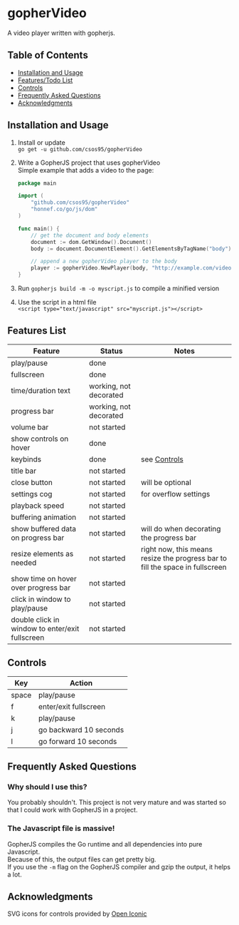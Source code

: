 # gopherVideo
A video player written with gopherjs.

## Table of Contents

  - [Installation and Usage](#installation-and-usage)
  - [Features/Todo List](#features-list)
  - [Controls](#controls)
  - [Frequently Asked Questions](#Frequently-Asked-Questions)
  - [Acknowledgments](#acknowledgments)

## Installation and Usage

1. Install or update  
	`go get -u github.com/csos95/gopherVideo`

2. Write a GopherJS project that uses gopherVideo  
	Simple example that adds a video to the page:
	```Go
	package main

	import (
		"github.com/csos95/gopherVideo"
		"honnef.co/go/js/dom"
	)

	func main() {
		// get the document and body elements
		document := dom.GetWindow().Document()
		body := document.DocumentElement().GetElementsByTagName("body")[0].(*dom.HTMLBodyElement)

		// append a new gopherVideo player to the body
		player := gopherVideo.NewPlayer(body, "http://example.com/video.mp4")
	}
	```
3. Run `gopherjs build -m -o myscript.js` to compile a minified version
4. Use the script in a html file  
	`<script type="text/javascript" src="myscript.js"></script>`
  

## Features List

| Feature | Status | Notes |
|-|-|-|
| play/pause | done |
| fullscreen | done |
| time/duration text | working, not decorated |
| progress bar | working, not decorated |
| volume bar | not started |
| show controls on hover | done |
| keybinds | done | see [Controls](#controls) |
| title bar | not started |
| close button | not started | will be optional |
| settings cog | not started | for overflow settings |
| playback speed | not started |
| buffering animation | not started |
| show buffered data on progress bar | not started | will do when decorating the progress bar |
| resize elements as needed | not started | right now, this means resize the progress bar to fill the space in fullscreen |
| show time on hover over progress bar | not started |
| click in window to play/pause | not started |
| double click in window to enter/exit fullscreen | not started |

## Controls
| Key | Action |
|-|-|
| space | play/pause |
| f | enter/exit fullscreen |
| k | play/pause |
| j | go backward 10 seconds |
| l | go forward 10 seconds |

## Frequently Asked Questions

### Why should I use this?

You probably shouldn't. This project is not very mature and was started so that I could work with GopherJS in a project.

### The Javascript file is massive!

GopherJS compiles the Go runtime and all dependencies into pure Javascript.  
Because of this, the output files can get pretty big.  
If you use the `-m` flag on the GopherJS compiler and gzip the output, it helps a lot.

## Acknowledgments

SVG icons for controls provided by [Open Iconic](www.useiconic.com/open)
